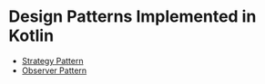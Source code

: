 # Design Patterns Implemented in Kotlin  

* [Strategy Pattern](src/main/kotlin/strategy)  
* [Observer Pattern](src/main/kotlin/observer)